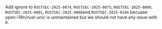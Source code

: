 Add ignore to `RUSTSEC-2025-0074`, `RUSTSEC-2025-0075`, `RUSTSEC-2025-0080`, `RUSTSEC-2025-0081`, `RUSTSEC-2025-0098`and `RUSTSEC-2025-0104` becuase open-i18n/rust-unic is unmaintained but we should not have any issue with it.